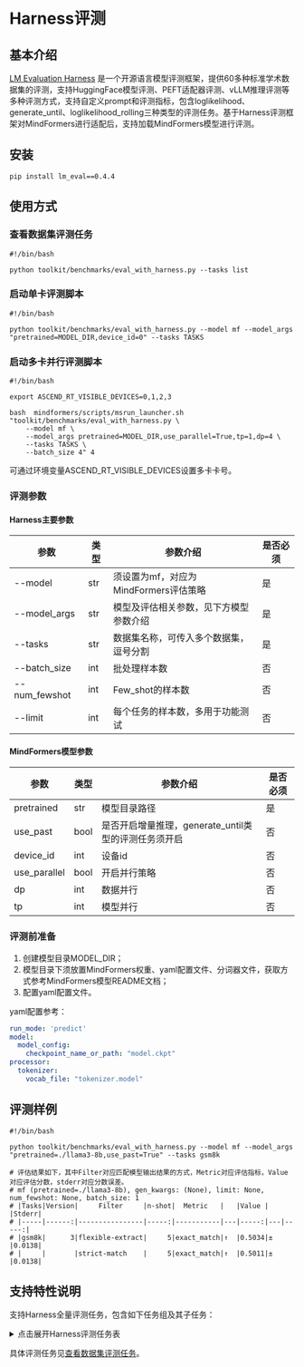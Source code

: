 # Harness评测

## 基本介绍

[LM Evaluation Harness](https://github.com/EleutherAI/lm-evaluation-harness)
是一个开源语言模型评测框架，提供60多种标准学术数据集的评测，支持HuggingFace模型评测、PEFT适配器评测、vLLM推理评测等多种评测方式，支持自定义prompt和评测指标，包含loglikelihood、generate_until、loglikelihood_rolling三种类型的评测任务。基于Harness评测框架对MindFormers进行适配后，支持加载MindFormers模型进行评测。

## 安装

```shell
pip install lm_eval==0.4.4
```

## 使用方式

### 查看数据集评测任务

```shell
#!/bin/bash

python toolkit/benchmarks/eval_with_harness.py --tasks list
```

### 启动单卡评测脚本

```shell
#!/bin/bash

python toolkit/benchmarks/eval_with_harness.py --model mf --model_args "pretrained=MODEL_DIR,device_id=0" --tasks TASKS
```

### 启动多卡并行评测脚本

```shell
#!/bin/bash

export ASCEND_RT_VISIBLE_DEVICES=0,1,2,3

bash  mindformers/scripts/msrun_launcher.sh "toolkit/benchmarks/eval_with_harness.py \
    --model mf \
    --model_args pretrained=MODEL_DIR,use_parallel=True,tp=1,dp=4 \
    --tasks TASKS \
    --batch_size 4" 4
```

可通过环境变量ASCEND_RT_VISIBLE_DEVICES设置多卡卡号。

### 评测参数

#### Harness主要参数

| 参数            | 类型  | 参数介绍                      | 是否必须 |
|---------------|-----|---------------------------|------|
| --model       | str | 须设置为mf，对应为MindFormers评估策略 | 是    |
| --model_args  | str | 模型及评估相关参数，见下方模型参数介绍       | 是    |
| --tasks       | str | 数据集名称，可传入多个数据集，逗号分割       | 是    |
| --batch_size  | int | 批处理样本数                    | 否    |
| --num_fewshot | int | Few_shot的样本数              | 否    |
| --limit       | int | 每个任务的样本数，多用于功能测试          | 否    |

#### MindFormers模型参数

| 参数           | 类型   | 参数介绍                              | 是否必须 |
|--------------|------|-----------------------------------|------|
| pretrained   | str  | 模型目录路径                            | 是    |
| use_past     | bool | 是否开启增量推理，generate_until类型的评测任务须开启 | 否    |
| device_id    | int  | 设备id                              | 否    |
| use_parallel | bool | 开启并行策略                            | 否    |
| dp           | int  | 数据并行                              | 否    |
| tp           | int  | 模型并行                              | 否    |

### 评测前准备

1. 创建模型目录MODEL_DIR；
2. 模型目录下须放置MindFormers权重、yaml配置文件、分词器文件，获取方式参考MindFormers模型README文档；
3. 配置yaml配置文件。

yaml配置参考：

```yaml
run_mode: 'predict'
model:
  model_config:
    checkpoint_name_or_path: "model.ckpt"
processor:
  tokenizer:
    vocab_file: "tokenizer.model"
```

## 评测样例

```shell
#!/bin/bash

python toolkit/benchmarks/eval_with_harness.py --model mf --model_args "pretrained=./llama3-8b,use_past=True" --tasks gsm8k

# 评估结果如下，其中Filter对应匹配模型输出结果的方式，Metric对应评估指标，Value对应评估分数，stderr对应分数误差。
# mf (pretrained=./llama3-8b), gen_kwargs: (None), limit: None, num_fewshot: None, batch_size: 1
# |Tasks|Version|     Filter     |n-shot|  Metric   |   |Value |   |Stderr|
# |-----|------:|----------------|-----:|-----------|---|-----:|---|-----:|
# |gsm8k|      3|flexible-extract|     5|exact_match|↑  |0.5034|±  |0.0138|
# |     |       |strict-match    |     5|exact_match|↑  |0.5011|±  |0.0138|
```

## 支持特性说明

支持Harness全量评测任务，包含如下任务组及其子任务：

<details>
<summary>点击展开Harness评测任务表</summary>

| Group           | Task                                                                      |
|-----------------|---------------------------------------------------------------------------|
| aclue           | aclue_ancient_chinese_culture, aclue_ancient_literature ...               |
| aexams          | aexams_Biology, aexams_IslamicStudies ...                                 |
| agieval         | agieval_aqua_rat, agieval_math ...                                        |
| arabicmmlu      | arabicmmlu_driving_test, arabicmmlu_general_knowledge ...                 |
| bbh             | bbh_cot_fewshot_boolean_expressions, bbh_cot_fewshot_causal_judgement ... |
| belebele        | belebele_acm_Arab, belebele_afr_Latn, ...                                 |
| blimp           | blimp_adjunct_island, blimp_anaphor_gender_agreement ...                  |
| ceval-valid     | ceval-valid_accountant, ceval-valid_advanced_mathematics ...              |
| cmmlu           | cmmlu_agronomy, cmmlu_anatomy ...                                         |
| csatqa          | csatqa_gr, csatqa_li ...                                                  |
| flan            | anli_r1_flan, anli_r2_flan ...                                            |
| haerae          | haerae_general_knowledge, haerae_history ...                              |
| hendrycks_math  | hendrycks_math_algebra, hendrycks_math_counting_and_prob ...              |
| kormedmcqa      | kormedmcqa_doctor, kormedmcqa_nurse ...                                   |
| leaderboard     | leaderboard_bbh_boolean_expressions, leaderboard_bbh_causal_judgement ... |
| lingoly         | lingoly_context, lingoly_nocontext ...                                    |
| med_concepts_qa | med_concepts_qa_atc_easy, med_concepts_qa_atc_hard ...                    |
| mela            | mela_ar, mela_de ...                                                      |
| minerva_math    | minerva_math_algebra, minerva_math_counting_and_prob ...                  |
| mmlu            | mmlu_abstract_algebra, mmlu_abstract_algebra_generative ...               |
| multimedqa      | mmlu_anatomy, mmlu_clinical_knowledge ...                                 |
| openllm         | arc_challenge, hellaswag ...                                              |
| pawsx           | paws_de, paws_en ...                                                      |
| pythia          | lambada_openai, logiqa ...                                                |
| t0_eval         | anli_r1, anli_r2 ...                                                      |
| tinyBenchmarks  | tinyGSM8k, tinyHellaswag ...                                              |
| tmlu            | tmlu_AST_biology, tmlu_AST_chemistry ...                                  |
| tmmluplus       | tmmluplus_accounting, tmmluplus_administrative_law ...                    |
| wmdp            | wmdp_bio, wmdp_chem ...                                                   |
| xcopa           | xcopa_et, xcopa_ht ...                                                    |
| xnli            | xnli_ar, xnli_bg ...                                                      |
| xstorycloze     | xstorycloze_ar, xstorycloze_en ...                                        |
| xwinograd       | xwinograd_en, xwinograd_fr ...                                            |

</details>

具体评测任务见[查看数据集评测任务](https://gitee.com/mindspore/mindformers/blob/dev/docs/feature_cards/Harness_Eval.md#%E6%9F%A5%E7%9C%8B%E6%95%B0%E6%8D%AE%E9%9B%86%E8%AF%84%E6%B5%8B%E4%BB%BB%E5%8A%A1)。